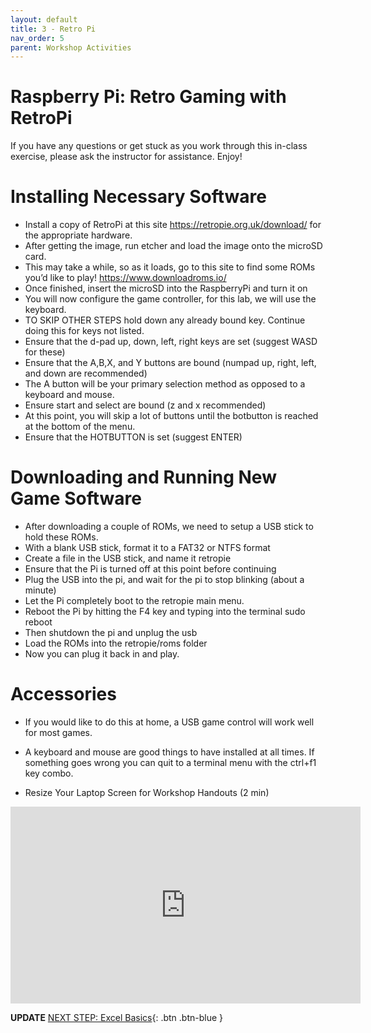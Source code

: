 ```yaml
---
layout: default
title: 3 - Retro Pi
nav_order: 5
parent: Workshop Activities
---
```

# Raspberry Pi: Retro Gaming with RetroPi
If you have any questions or get stuck as you work through this in-class exercise, please ask the instructor for assistance. Enjoy!

# Installing Necessary Software
- Install a copy of RetroPi at this site https://retropie.org.uk/download/ for the appropriate hardware.
- After getting the image, run etcher and load the image onto the microSD card.
- This may take a while, so as it loads, go to this site to find some ROMs you’d like to play! https://www.downloadroms.io/
- Once finished, insert the microSD into the RaspberryPi and turn it on
- You will now configure the game controller, for this lab, we will use the keyboard.
- TO SKIP OTHER STEPS hold down any already bound key. Continue doing this for keys not listed.
- Ensure that the d-pad up, down, left, right keys are set (suggest WASD for these)
- Ensure that the A,B,X, and Y buttons are bound (numpad up, right, left, and down are recommended)
- The A button will be your primary selection method as opposed to a keyboard and mouse.
- Ensure start and select are bound (z and x recommended)
- At this point, you will skip a lot of buttons until the botbutton is reached at the bottom of the menu.
- Ensure that the HOTBUTTON is set (suggest ENTER)


# Downloading and Running New Game Software
- After downloading a couple of ROMs, we need to setup a USB stick to hold these ROMs.
- With a blank USB stick, format it to a FAT32 or NTFS format
- Create a file in the USB stick, and name it retropie
- Ensure that the Pi is turned off at this point before continuing
- Plug the USB into the pi, and wait for the pi to stop blinking (about a minute)
- Let the Pi completely boot to the retropie main menu. 
- Reboot the Pi by hitting the F4 key and typing into the terminal sudo reboot
- Then shutdown the pi and unplug the usb
- Load the ROMs into the retropie/roms folder
- Now you can plug it back in and play.

# Accessories
-  If you would like to do this at home, a USB game control will work well for most games.
-  A keyboard and mouse are good things to have installed at all times. If something goes wrong you can quit to a terminal menu with the ctrl+f1 key combo.



- Resize Your Laptop Screen for Workshop Handouts (2 min)<br>
<iframe width="560" height="315" src="https://www.youtube.com/embed/Igk5hZUfzN0" title="YouTube video player" frameborder="0" allow="accelerometer; autoplay; clipboard-write; encrypted-media; gyroscope; picture-in-picture" allowfullscreen></iframe>

**UPDATE**
[NEXT STEP: Excel Basics](basics-data-cleaning.html){: .btn .btn-blue }
